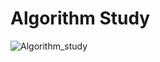# Algorithm Study

![Algorithm_study](https://user-images.githubusercontent.com/79989242/175970759-94a44e8c-f134-43f3-88fe-cc9f2120024c.jpg)

